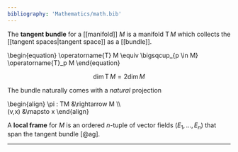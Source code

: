 ```yaml
---
bibliography: 'Mathematics/math.bib'
---
```


The **tangent bundle** for a [[manifold]] $M$ is a manifold $\operatorname{T}M$ which collects the [[tangent spaces|tangent space]] as a [[bundle]].

\begin{equation}
\operatorname{T} M \equiv \bigsqcup_{p \in M} \operatorname{T}_p M
\end{equation}

$$
\dim \operatorname{T}M = 2 \dim M
$$

The bundle naturally comes with a _natural_ projection

\begin{align}
\pi : TM &\rightarrow M \\\\\
(v,x) &\mapsto x
\end{align}

A **local frame** for $M$ is an ordered $n$-tuple of vector fields $(E_1, \dots, E_n)$ that span the tangent bundle [@ag].

---